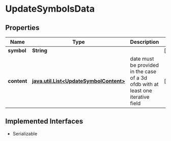

# UpdateSymbolsData


## Properties

Name | Type | Description | Notes
------------ | ------------- | ------------- | -------------
**symbol** | **String** |  |  [optional]
**content** | [**java.util.List&lt;UpdateSymbolContent&gt;**](UpdateSymbolContent.md) | date must be provided in the case of a 3d ofdb with at least one iterative field |  [optional]


## Implemented Interfaces

* Serializable


